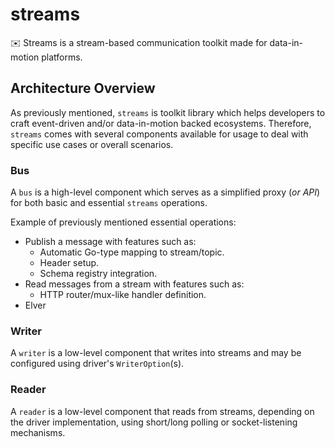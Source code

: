 # streams

:envelope: Streams is a stream-based communication toolkit made for data-in-motion platforms.

## Architecture Overview

As previously mentioned, `streams` is toolkit library which helps developers to craft event-driven and/or
data-in-motion backed ecosystems. Therefore, `streams` comes with several components available for usage
to deal with specific use cases or overall scenarios.

### Bus

A `bus` is a high-level component which serves as a simplified proxy (_or API_) for both basic and essential 
`streams` operations.

Example of previously mentioned essential operations:

- Publish a message with features such as:
  - Automatic Go-type mapping to stream/topic.
  - Header setup.
  - Schema registry integration.
- Read messages from a stream with features such as:
  - HTTP router/mux-like handler definition.
- Elver

### Writer

A `writer` is a low-level component that writes into streams and may be configured using driver's `WriterOption`(s).

### Reader

A `reader` is a low-level component that reads from streams, depending on the driver implementation, using 
short/long polling or socket-listening mechanisms.